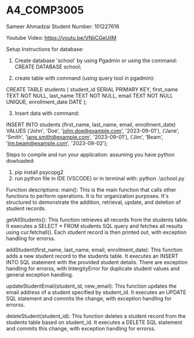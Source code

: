 # A4_COMP3005
Sameer Ahmadzai
Student Number: 101227616

Youtube Video:
https://youtu.be/VNiiCGeUilM



Setup Instructions for database:
1. Create database 'school' by using Pgadmin or using the command:
CREATE DATABASE school;

2. create table with command (using query tool in pgadmin):

CREATE TABLE students (
    student_id SERIAL PRIMARY KEY,
    first_name TEXT NOT NULL,
    last_name TEXT NOT NULL,
    email TEXT NOT NULL UNIQUE,
    enrollment_date DATE
);

3. Insert data with command:

INSERT INTO students (first_name, last_name, email, enrollment_date) VALUES
('John', 'Doe', 'john.doe@example.com', '2023-09-01'),
('Jane', 'Smith', 'jane.smith@example.com', '2023-09-01'),
('Jim', 'Beam', 'jim.beam@example.com', '2023-09-02');


Steps to compile and run your application:
assuming you have python dowloaded:
1. pip install psycopg2
2. run python file in IDE (VSCODE) or in terminal with:
python .\school.py

Function descriptions:
main(): This is the main function that calls other functions to perform operations. It is for organization purposes.
It's structured to demonstrate the addition, retrieval, update, and deletion of student records.

getAllStudents(): This function retrieves all records from the students table. It executes a SELECT * FROM students SQL query 
and fetches all results using cur.fetchall(). Each student record is then printed out, with exception handling for errorss.

addStudent(first_name, last_name, email, enrollment_date): This function adds a new student record to the students table. 
It executes an INSERT INTO SQL statement with the provided student details. There are exception handling for errorss, 
with IntergityError for duplicate student values and general exception handling. 

updateStudentEmail(student_id, new_email): This function updates the email address of a student specified by student_id. 
It executes an UPDATE SQL statement and commits the change, with exception handling for errorss.

deleteStudent(student_id): This function deletes a student record from the students table based on student_id. 
It executes a DELETE SQL statement and commits this change, with exception handling for errorss.
